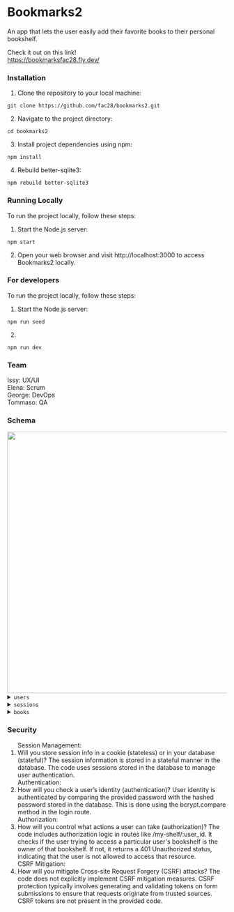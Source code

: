 # Bookmarks2

An app that lets the user easily add their favorite books to their personal bookshelf.

Check it out on this link!<br>
https://bookmarksfac28.fly.dev/ 


### Installation

1. Clone the repository to your local machine:

```shell
git clone https://github.com/fac28/bookmarks2.git
```

2. Navigate to the project directory:

```shell
cd bookmarks2
```

3. Install project dependencies using npm:

```shell
npm install
```

4. Rebuild better-sqlite3:

```shell
npm rebuild better-sqlite3
```

### Running Locally

To run the project locally, follow these steps:

1. Start the Node.js server:

```shell
npm start
```

2. Open your web browser and visit http://localhost:3000 to access Bookmarks2 locally.

### For developers

To run the project locally, follow these steps:

1. Start the Node.js server:

```shell
npm run seed
```

2.

```shell
npm run dev
```

### Team

Issy: UX/UI <br>
Elena: Scrum <br>
George: DevOps <br>
Tommaso: QA  

### Schema

<div align="center">
  <img src="https://github.com/fac28/bookmarks/assets/59057287/4c83fbb1-8a05-4adb-a2a9-29bb88c71ffa" width="600"/>
</div>

<details>
<summary><code>users</code></summary>

| column     | type     | constraints               |
| ---------- | -------- | ------------------------- |
| id         | integer  | primary key autoincrement |
| email      | text     | unique                    |
| hash       | text     |                           |
| created_at | datetime | DEFAULT CURRENT_TIMESTAMP |

</details>

<details>
<summary><code>sessions</code></summary>

| column     | type     | constraints               |
| ---------- | -------- | ------------------------- |
| id         | integer  | primary key               |
| user_id    | text     | foreign key               |
| expires_at | datetime | NOT NULL                  |
| created_at | datetime | DEFAULT CURRENT_TIMESTAMP |

</details>

<details>
<summary><code>books</code></summary>

| column     | type     | constraints               |
| ---------- | -------- | ------------------------- |
| id         | integer  | primary key autoincrement |
| user_id    | text     | foreign key               |
| title      | text     |                           |
| author     | text     |                           |
| review     | text     |                           |
| rating     | text     |                           |
| created_at | datetime | DEFAULT CURRENT_TIMESTAMP |

</details>

### Security 

<ol>
Session Management:
  <li>
Will you store session info in a cookie (stateless) or in your database (stateful)?
The session information is stored in a stateful manner in the database. The code uses sessions stored in the database to manage user authentication.
  </li>
Authentication:
<li>
How will you check a user’s identity (authentication)?
User identity is authenticated by comparing the provided password with the hashed password stored in the database. This is done using the bcrypt.compare method in the login route.
</li>
Authorization:
<li>
How will you control what actions a user can take (authorization)?
The code includes authorization logic in routes like /my-shelf/:user_id. It checks if the user trying to access a particular user's bookshelf is the owner of that bookshelf. If not, it returns a 401 Unauthorized status, indicating that the user is not allowed to access that resource.
</li>
CSRF Mitigation:
<li>
How will you mitigate Cross-site Request Forgery (CSRF) attacks?
The code does not explicitly implement CSRF mitigation measures. CSRF protection typically involves generating and validating tokens on form submissions to ensure that requests originate from trusted sources. CSRF tokens are not present in the provided code.
</li>
<ol>
